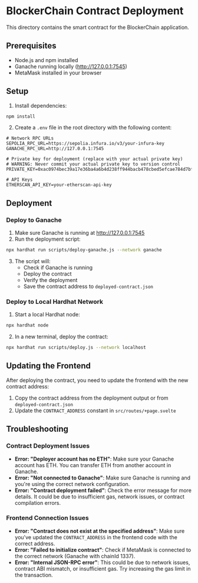 # BlockerChain Contract Deployment

This directory contains the smart contract for the BlockerChain application.

## Prerequisites

- Node.js and npm installed
- Ganache running locally (http://127.0.0.1:7545)
- MetaMask installed in your browser

## Setup

1. Install dependencies:
```bash
npm install
```

2. Create a `.env` file in the root directory with the following content:
```
# Network RPC URLs
SEPOLIA_RPC_URL=https://sepolia.infura.io/v3/your-infura-key
GANACHE_RPC_URL=http://127.0.0.1:7545

# Private key for deployment (replace with your actual private key)
# WARNING: Never commit your actual private key to version control
PRIVATE_KEY=0xac0974bec39a17e36ba4a6b4d238ff944bacb478cbed5efcae784d7bf4f2ff80

# API Keys
ETHERSCAN_API_KEY=your-etherscan-api-key
```

## Deployment

### Deploy to Ganache

1. Make sure Ganache is running at http://127.0.0.1:7545
2. Run the deployment script:
```bash
npx hardhat run scripts/deploy-ganache.js --network ganache
```

3. The script will:
   - Check if Ganache is running
   - Deploy the contract
   - Verify the deployment
   - Save the contract address to `deployed-contract.json`

### Deploy to Local Hardhat Network

1. Start a local Hardhat node:
```bash
npx hardhat node
```

2. In a new terminal, deploy the contract:
```bash
npx hardhat run scripts/deploy.js --network localhost
```

## Updating the Frontend

After deploying the contract, you need to update the frontend with the new contract address:

1. Copy the contract address from the deployment output or from `deployed-contract.json`
2. Update the `CONTRACT_ADDRESS` constant in `src/routes/+page.svelte`

## Troubleshooting

### Contract Deployment Issues

- **Error: "Deployer account has no ETH"**: Make sure your Ganache account has ETH. You can transfer ETH from another account in Ganache.
- **Error: "Not connected to Ganache"**: Make sure Ganache is running and you're using the correct network configuration.
- **Error: "Contract deployment failed"**: Check the error message for more details. It could be due to insufficient gas, network issues, or contract compilation errors.

### Frontend Connection Issues

- **Error: "Contract does not exist at the specified address"**: Make sure you've updated the `CONTRACT_ADDRESS` in the frontend code with the correct address.
- **Error: "Failed to initialize contract"**: Check if MetaMask is connected to the correct network (Ganache with chainId 1337).
- **Error: "Internal JSON-RPC error"**: This could be due to network issues, contract ABI mismatch, or insufficient gas. Try increasing the gas limit in the transaction. 